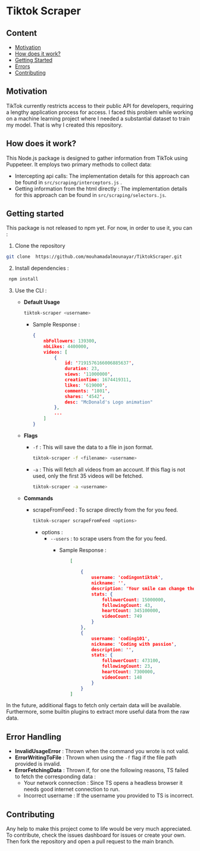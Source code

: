 # Tiktok Scraper

## Content

- [Motivation](#motivation)
- [How does it work?](#how-does-it-work)
- [Getting Started](#getting-started)
- [Errors](#error-handling)
- [Contributing](#contributing)

## Motivation

TikTok currently restricts access to their public API for developers, requiring a lengthy application process for access. I faced this problem while working on a machine learning project where I needed a substantial dataset to train my model. That is why I created this repository.

## How does it work?

This Node.js package is designed to gather information from TikTok using Puppeteer. It employs two primary methods to collect data:

- Intercepting api calls: The implementation details for this approach can be found in  `src/scraping/interceptors.js` .
- Getting information from the html directly : The implementation details for this approach can be found in  `src/scraping/selectors.js`.

## Getting started

This package is not released to npm yet. For now, in order to use it, you can :

1. Clone the repository

```sh
git clone  https://github.com/mouhamadalmounayar/TiktokScraper.git
```

2. Install dependencies :

```sh
 npm install 
```

3. Use the CLI :
    - **Default Usage**

        ```sh
        tiktok-scraper <username> 
        ```

        - Sample Response :

            ```json
            {
                nbFollowers: 139300,
                nbLikes: 4400000,
                videos: [
                    {
                        id: '7191576166006885637',
                        duration: 23,
                        views: '11000000',
                        creationTime: 1674419311,
                        likes: '619000',
                        comments: '1801',
                        shares: '4542',
                        desc: "McDonald's Logo animation"
                    },
                    ...
                ]
            }
            ```

    - **Flags**
      - `-f` :
      This will save the data to a file in json format.

        ```sh
        tiktok-scraper -f <filename> <username> 
        ```  

      - `-a` : This will fetch all videos from an account. If this flag is not used, only the first 35 videos will be fetched.

        ```sh
        tiktok-scraper -a <username>
        ```

    - **Commands**
        - scrapeFromFeed : To scrape directly from the for you feed.

            ```sh
            tiktok-scraper scrapeFromFeed <options>
            ```

            - options :
                - `--users` : to scrape users from the for you feed.
                    - Sample Response :

                        ```json
                            [
                            
                                {
                                    username: 'codingontiktok',
                                    nickname: '',
                                    description: 'Your smile can change the world.',
                                    stats: {
                                        followerCount: 15000000,
                                        followingCount: 43,
                                        heartCount: 345100000,
                                        videoCount: 749
                                    }
                                },
                                {
                                    username: 'coding101',
                                    nickname: 'Coding with passion',
                                    description: '',
                                    stats: {
                                        followerCount: 473100,
                                        followingCount: 23,
                                        heartCount: 7300000,
                                        videoCount: 148
                                    }
                                }
                            ]

                        ```

In the future, additional flags to fetch only certain data will be available. Furthermore, some builtin plugins to extract more useful data from the raw data.

## Error Handling

- **InvalidUsageError** : Thrown when the command you wrote is not valid.
- **ErrorWritingToFile** : Thrown when using the `-f` flag if the file path provided is invalid. 
- **ErrorFetchingData** : Thrown if, for one the following reasons, TS failed to fetch the corresponding data :
  - Your network connection : Since TS opens a headless browser it needs good internet connection to run.
  - Incorrect username : If the username you provided to TS is incorrect.

## Contributing

Any help to make this project come to life would be very much appreciated. To contribute, check the issues dashboard for issues or create your own. Then fork the repository and open a pull request to the main branch.
